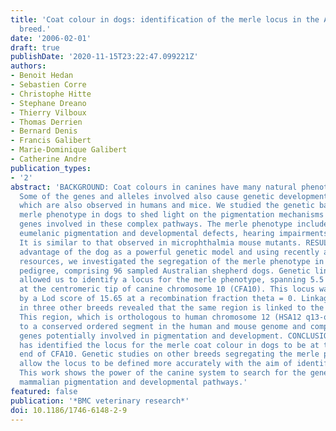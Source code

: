 ```yaml
---
title: 'Coat colour in dogs: identification of the merle locus in the Australian shepherd
  breed.'
date: '2006-02-01'
draft: true
publishDate: '2020-11-15T23:22:47.099221Z'
authors:
- Benoit Hedan
- Sebastien Corre
- Christophe Hitte
- Stephane Dreano
- Thierry Vilboux
- Thomas Derrien
- Bernard Denis
- Francis Galibert
- Marie-Dominique Galibert
- Catherine Andre
publication_types:
- '2'
abstract: 'BACKGROUND: Coat colours in canines have many natural phenotypic variants.
  Some of the genes and alleles involved also cause genetic developmental defects,
  which are also observed in humans and mice. We studied the genetic bases of the
  merle phenotype in dogs to shed light on the pigmentation mechanisms and to identify
  genes involved in these complex pathways. The merle phenotype includes a lack of
  eumelanic pigmentation and developmental defects, hearing impairments and microphthalmia.
  It is similar to that observed in microphthalmia mouse mutants. RESULTS: Taking
  advantage of the dog as a powerful genetic model and using recently available genomic
  resources, we investigated the segregation of the merle phenotype in a five-generation
  pedigree, comprising 96 sampled Australian shepherd dogs. Genetic linkage analysis
  allowed us to identify a locus for the merle phenotype, spanning 5.5 megabases,
  at the centromeric tip of canine chromosome 10 (CFA10). This locus was supported
  by a Lod score of 15.65 at a recombination fraction theta = 0. Linkage analysis
  in three other breeds revealed that the same region is linked to the merle phenotype.
  This region, which is orthologous to human chromosome 12 (HSA12 q13-q14), belongs
  to a conserved ordered segment in the human and mouse genome and comprises several
  genes potentially involved in pigmentation and development. CONCLUSION: This study
  has identified the locus for the merle coat colour in dogs to be at the centromeric
  end of CFA10. Genetic studies on other breeds segregating the merle phenotype should
  allow the locus to be defined more accurately with the aim of identifying the gene.
  This work shows the power of the canine system to search for the genetic bases of
  mammalian pigmentation and developmental pathways.'
featured: false
publication: '*BMC veterinary research*'
doi: 10.1186/1746-6148-2-9
---
```


